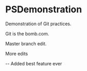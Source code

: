 PSDemonstration
===============

Demonstration of Git practices.

Git is the bomb.com.

Master branch edit.

More edits

-- Added best feature ever
